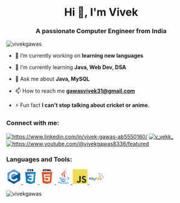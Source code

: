 <h1 align="center">Hi 👋, I'm Vivek</h1>
<h3 align="center">A passionate Computer Engineer from India</h3>



<p align="left"> <img src="https://komarev.com/ghpvc/?username=vivekgawas&label=Profile%20views&color=0e75b6&style=flat" alt="vivekgawas" /> </p>

- 🔭 I’m currently working on **learning new languages**

- 🌱 I’m currently learning **Java, Web Dev, DSA**

- 💬 Ask me about **Java, MySQL**

- 📫 How to reach me **gawasvivek31@gmail.com**

- ⚡ Fun fact **I can't stop talking about cricket or anime.**

<h3 align="left">Connect with me:</h3>
<p align="left">
<a href="https://www.linkedin.com/in/vivek-gawas-ab5550160/" target="blank"><img align="center" src="https://raw.githubusercontent.com/rahuldkjain/github-profile-readme-generator/master/src/images/icons/Social/linked-in-alt.svg" alt="https://www.linkedin.com/in/vivek-gawas-ab5550160/" height="30" width="40" /></a>
<a href="https://instagram.com/v_vekk_" target="#"><img align="center" src="https://raw.githubusercontent.com/rahuldkjain/github-profile-readme-generator/master/src/images/icons/Social/instagram.svg" alt="v_vekk_" height="30" width="40" /></a>
<a href="https://www.youtube.com/@vivekgawas8336" target="#"><img align="center" src="https://raw.githubusercontent.com/rahuldkjain/github-profile-readme-generator/master/src/images/icons/Social/youtube.svg" alt="https://www.youtube.com/@vivekgawas8336/featured" height="30" width="40" /></a>
</p>

<h3 align="left">Languages and Tools:</h3>
<p align="left"> <a href="https://www.cprogramming.com/" target="_blank" rel="noreferrer"> <img src="https://raw.githubusercontent.com/devicons/devicon/master/icons/c/c-original.svg" alt="c" width="40" height="40"/> </a> <a href="https://www.w3schools.com/css/" target="_blank" rel="noreferrer"> <img src="https://raw.githubusercontent.com/devicons/devicon/master/icons/css3/css3-original-wordmark.svg" alt="css3" width="40" height="40"/> </a> <a href="https://www.w3.org/html/" target="_blank" rel="noreferrer"> <img src="https://raw.githubusercontent.com/devicons/devicon/master/icons/html5/html5-original-wordmark.svg" alt="html5" width="40" height="40"/> </a> <a href="https://www.java.com" target="_blank" rel="noreferrer"> <img src="https://raw.githubusercontent.com/devicons/devicon/master/icons/java/java-original.svg" alt="java" width="40" height="40"/> </a> <a href="https://developer.mozilla.org/en-US/docs/Web/JavaScript" target="_blank" rel="noreferrer"> <img src="https://raw.githubusercontent.com/devicons/devicon/master/icons/javascript/javascript-original.svg" alt="javascript" width="40" height="40"/> </a> <a href="https://www.mysql.com/" target="_blank" rel="noreferrer"> <img src="https://raw.githubusercontent.com/devicons/devicon/master/icons/mysql/mysql-original-wordmark.svg" alt="mysql" width="40" height="40"/> </a> </p>

<p><img align="left" src="https://github-readme-stats.vercel.app/api/top-langs?username=vivekgawas&show_icons=true&locale=en&layout=compact" alt="vivekgawas" /></p>

<!-- <p>&nbsp;<img align="center" src="https://github-readme-stats.vercel.app/api?username=vivekgawas&show_icons=true&locale=en" alt="vivekgawas" /></p>

<p><img align="center" src="https://github-readme-streak-stats.herokuapp.com/?user=vivekgawas&" alt="vivekgawas" /></p> -->

